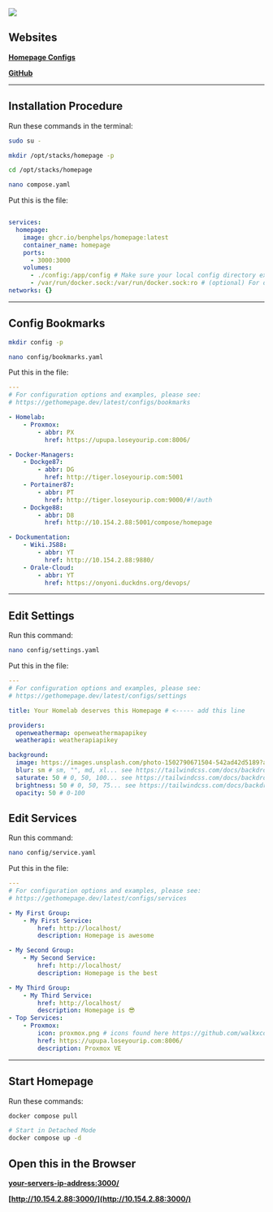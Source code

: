 
![](https://gethomepage.dev/assets/homepage_demo_clip.webp)

## Websites
**[Homepage Configs](https://gethomepage.dev/configs/)**

**[GitHub](https://github.com/gethomepage/homepage?utm_source=chatgpt.com)**



---

## Installation Procedure
Run these commands in the terminal:
```sh
sudo su -

mkdir /opt/stacks/homepage -p

cd /opt/stacks/homepage 

nano compose.yaml

```
Put this is the file:
```yaml

services:
  homepage:
    image: ghcr.io/benphelps/homepage:latest
    container_name: homepage
    ports:
      - 3000:3000
    volumes:
      - ./config:/app/config # Make sure your local config directory exists
      - /var/run/docker.sock:/var/run/docker.sock:ro # (optional) For docker integrations
networks: {}
```
---

## Config Bookmarks

```sh
mkdir config -p

nano config/bookmarks.yaml 
```
Put this in the file:
```yaml
---
# For configuration options and examples, please see:
# https://gethomepage.dev/latest/configs/bookmarks

- Homelab:
    - Proxmox:
        - abbr: PX
          href: https://upupa.loseyourip.com:8006/

- Docker-Managers:
    - Dockge87:
        - abbr: DG
          href: http://tiger.loseyourip.com:5001
    - Portainer87:
        - abbr: PT
          href: http://tiger.loseyourip.com:9000/#!/auth
    - Dockge88:
        - abbr: D8
          href: http://10.154.2.88:5001/compose/homepage

- Dockumentation:
    - Wiki.JS88:
        - abbr: YT
          href: http://10.154.2.88:9880/
    - Orale-Cloud:
        - abbr: YT
          href: https://onyoni.duckdns.org/devops/


```
---

## Edit Settings
Run this command:
```sh
nano config/settings.yaml
```
Put this in the file:
```yaml
---
# For configuration options and examples, please see:
# https://gethomepage.dev/latest/configs/settings

title: Your Homelab deserves this Homepage # <----- add this line

providers:
  openweathermap: openweathermapapikey
  weatherapi: weatherapiapikey

background:
  image: https://images.unsplash.com/photo-1502790671504-542ad42d5189?auto=format&fit=crop&w=2560&q=80
  blur: sm # sm, "", md, xl... see https://tailwindcss.com/docs/backdrop-blur
  saturate: 50 # 0, 50, 100... see https://tailwindcss.com/docs/backdrop-saturate
  brightness: 50 # 0, 50, 75... see https://tailwindcss.com/docs/backdrop-brightness
  opacity: 50 # 0-100

```


## Edit Services
Run this command:
```sh
nano config/service.yaml
```
Put this in the file:
```yaml
---
# For configuration options and examples, please see:
# https://gethomepage.dev/latest/configs/services

- My First Group:
    - My First Service:
        href: http://localhost/
        description: Homepage is awesome

- My Second Group:
    - My Second Service:
        href: http://localhost/
        description: Homepage is the best

- My Third Group:
    - My Third Service:
        href: http://localhost/
        description: Homepage is 😎
- Top Services:
    - Proxmox:
        icon: proxmox.png # icons found here https://github.com/walkxcode/dashboard-icons
        href: https://upupa.loseyourip.com:8006/
        description: Proxmox VE
```

---

## Start Homepage
Run these commands:
```sh
docker compose pull

# Start in Detached Mode
docker compose up -d
```

## Open this in the Browser
**[your-servers-ip-address:3000/](http://10.154.2.88:3000/)**

**[http://10.154.2.88:3000/](http://10.154.2.88:3000/)**
